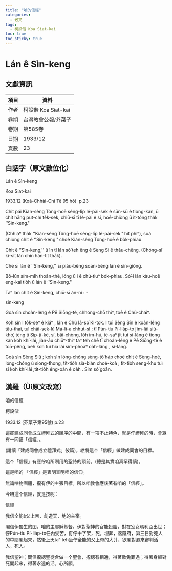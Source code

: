 ```yaml
---
title: "咱的信經"
categories:
  - 散文
tags:
  - 柯設偕 Koa Siat-kai
toc: true
toc_sticky: true
---
```


# Lán ê Sìn-keng

## 文獻資訊

| 項目 | 資料 |
|---|---|
| 作者 | 柯設偕 Koa Siat-kai |
| 卷期 | 台灣教會公報/芥菜子 |
| 卷期 | 第585卷 |
| 日期 | 1933/12 |
| 頁數 | 23 |

## 白話字（原文數位化）

Lán ê Sìn-keng

Koa Siat-kai

1933.12 (Koà-Chhài-Chí Tē 95 hō)  p.23

Chit pái Kiàn-sêng Tông-hoē sêng-li̍p lé-pài-sek ê sūn-sū ê tiong-kan, ū chi̍t hāng put-chí te̍k-sek, chiū-sī tī lé-pài ê sî, hoē-chiòng ū it-tông tha̍k ‘'Sìn-keng.''

(Chhiáⁿ tha̍k ‘'Kiàn-sêng Tông-hoē sêng-li̍p lé-pài-sek'' hit phiⁿ), soà chiong chit ê ‘'Sìn-keng'' choè Kiàn-sêng Tông-hoē ê bo̍k-phiau.

Chit ê ‘'Sìn-keng,'' ū ìn tī lán só͘ teh ēng ê Sèng Si ê thâu-chêng. (Chóng-sī kî-si̍t lán chin hán-tit tha̍k).

Che sī lán ê ‘'Sìn-keng,'' sī piáu-bêng soan-bêng lán ê sìn-gióng.

Bô-lūn sím-mi̍h thoân-thé, lóng ū i ê chú-tiuⁿ bo̍k-phiau. Só͘-í lán kàu-hoē eng-kai tio̍h ū lán ê ‘'Sìn-keng.''

Taⁿ lán chit ê Sìn-keng, chiū-sī án-ni : -

sin-keng

Goá sìn choân-lêng è Pē Siōng-tè, chhóng-chō thiⁿ, toē ê Chú-cháiⁿ.

Koh sìn I to̍k-seⁿ ê kiáⁿ , lán ê Chú Iâ-so͘ Ki-tok. I tuì Sèng Sîn ê koân-léng tâu-thai, tuì chāi-sek-lú Má-lī-a chhut-sì ; tī Pún-tiu Pí-lia̍p-to jīm-lāi siū-khó͘, tèng tī Sip-jī-kè, sí, bâi-chòng, lo̍h im-hú, tē-saⁿ ji̍t tuì sí-lâng ê tiong kan koh khí-lâi, jiân-āu chiūⁿ-thiⁿ taⁿ teh chē tī choân-lêng ê Pē Siōng-tè ê toā-pêng, beh koh tuì hia lâi sím-phoàⁿ oa̍h-lâng , sí-lâng.

Goá sìn Sèng Siû ; koh sìn lóng-chóng sèng-tô͘ ha̍p choè chi̍t ê Sèng-hoē, lóng-chóng ū siong-thong, tit-tio̍h sià-bián choē-koà ; tit-tio̍h seng-khu tuì sí koh khí-lâi ,tit-tio̍h éng-oán ê oa̍h . Sim só͘ goān.

## 漢羅（Ùi原文改寫）

咱的信經

柯設偕

1933.12 (芥菜子第95號) p.23

這擺建成同會成立禮拜式的順序的中間，有一項不止特色，就是佇禮拜的時，會眾有一同讀「信經」。

(請讀「建成同會成立禮拜式」彼篇)，紲將這个「信經」做建成同會的目標。

這个「信經」有應佇咱所咧用的聖詩的頭前。(總是其實咱真罕得讀)。

這是咱的 「信經」是表明宣明咱的信仰。

無論啥物團體，攏有伊的主張目標。所以咱教會應該著有咱的「信經」。

今咱這个信經，就是按呢：

信經

我信全能è父上帝，創造天，地的主宰。

閣信伊獨生的囝，咱的主耶穌基督。伊對聖神的官能投胎，對在室女瑪利亞出世；佇Pún-tiu Pí-lia̍p-to任內受苦，釘佇十字架，死，埋葬，落陰府，第三日對死人的中間閣起來，然後上天taⁿ teh坐佇全能的父上帝的大爿，欲閣對遐來審判活人，死人。

我信聖神；閣信攏總聖徒合做一个聖會，攏總有相通，得著赦免罪過；得著身軀對死閣起來，得著永遠的活。心所願。

